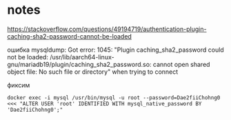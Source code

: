 # notes
https://stackoverflow.com/questions/49194719/authentication-plugin-caching-sha2-password-cannot-be-loaded

ошибка mysqldump: Got error: 1045: "Plugin caching_sha2_password could not be loaded: /usr/lib/aarch64-linux-gnu/mariadb19/plugin/caching_sha2_password.so: cannot open shared object file: No such file or directory" when trying to connect

фиксим

    docker exec -i mysql /usr/bin/mysql -u root --password=Dae2fiiChohng0 <<< "ALTER USER 'root' IDENTIFIED WITH mysql_native_password BY 'Dae2fiiChohng0';"